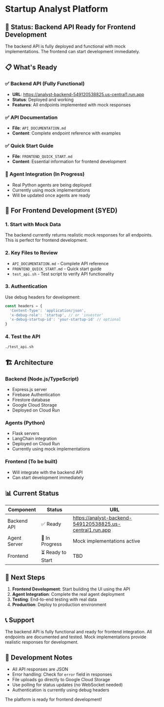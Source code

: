 # Startup Analyst Platform

## 🚀 Status: Backend API Ready for Frontend Development

The backend API is fully deployed and functional with mock implementations. The frontend can start development immediately.

## 📋 What's Ready

### ✅ Backend API (Fully Functional)
- **URL**: https://analyst-backend-549120538825.us-central1.run.app
- **Status**: Deployed and working
- **Features**: All endpoints implemented with mock responses

### ✅ API Documentation
- **File**: `API_DOCUMENTATION.md`
- **Content**: Complete endpoint reference with examples

### ✅ Quick Start Guide
- **File**: `FRONTEND_QUICK_START.md`
- **Content**: Essential information for frontend development

### 🔄 Agent Integration (In Progress)
- Real Python agents are being deployed
- Currently using mock implementations
- Will be updated once agents are ready

## 🎯 For Frontend Development (SYED)

### 1. Start with Mock Data
The backend currently returns realistic mock responses for all endpoints. This is perfect for frontend development.

### 2. Key Files to Review
- `API_DOCUMENTATION.md` - Complete API reference
- `FRONTEND_QUICK_START.md` - Quick start guide
- `test_api.sh` - Test script to verify API functionality

### 3. Authentication
Use debug headers for development:
```javascript
const headers = {
  'Content-Type': 'application/json',
  'x-debug-role': 'startup', // or 'investor'
  'x-debug-startup-id': 'your-startup-id' // optional
}
```

### 4. Test the API
```bash
./test_api.sh
```

## 🏗️ Architecture

### Backend (Node.js/TypeScript)
- Express.js server
- Firebase Authentication
- Firestore database
- Google Cloud Storage
- Deployed on Cloud Run

### Agents (Python)
- Flask servers
- LangChain integration
- Deployed on Cloud Run
- Currently using mock implementations

### Frontend (To be built)
- Will integrate with the backend API
- Can start development immediately

## 📊 Current Status

| Component | Status | URL |
|-----------|--------|-----|
| Backend API | ✅ Ready | https://analyst-backend-549120538825.us-central1.run.app |
| Agent Server | 🔄 In Progress | Mock implementations active |
| Frontend | ⏳ Ready to Start | TBD |

## 🚀 Next Steps

1. **Frontend Development**: Start building the UI using the API
2. **Agent Integration**: Complete the real agent deployment
3. **Testing**: End-to-end testing with real data
4. **Production**: Deploy to production environment

## 📞 Support

The backend API is fully functional and ready for frontend integration. All endpoints are documented and tested. Mock implementations provide realistic responses for development.

## 🔧 Development Notes

- All API responses are JSON
- Error handling: Check for `error` field in responses
- File uploads go directly to Google Cloud Storage
- Use polling for status updates (no WebSocket needed)
- Authentication is currently using debug headers

The platform is ready for frontend development!
